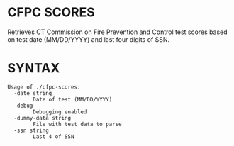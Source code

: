 # CFPC SCORES

Retrieves CT Commission on Fire Prevention and Control test scores based on test date (MM/DD/YYYY) and last four digits of SSN.

# SYNTAX

```
Usage of ./cfpc-scores:
  -date string
    	Date of test (MM/DD/YYYY)
  -debug
    	Debugging enabled
  -dummy-data string
    	File with test data to parse
  -ssn string
    	Last 4 of SSN

```

